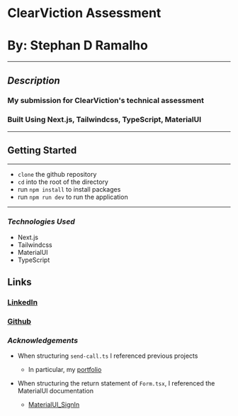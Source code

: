 # ClearViction Assessment

# By: Stephan D Ramalho

---

## **_Description_**

### My submission for ClearViction's technical assessment

### Built Using Next.js, Tailwindcss, TypeScript, MaterialUI

---

## Getting Started

---

- `clone` the github repository
- `cd` into the root of the directory
- run `npm install` to install packages
- run `npm run dev` to run the application

---

### **_*Technologies Used*_**

- Next.js
- Tailwindcss
- MaterialUI
- TypeScript

## Links

### [LinkedIn](http://www.linkedin.com/in/stephan-ramalho)

### [Github](https://github.com/sramalho94)

### **_Acknowledgements_**

- When structuring `send-call.ts` I referenced previous projects

  - In particular, my [portfolio](https://github.com/sramalho94/Bun_Portfolio)

- When structuring the return statement of `Form.tsx`, I referenced the MaterialUI documentation
  - [MaterialUI_SignIn](https://github.com/mui/material-ui/blob/v5.14.10/docs/data/material/getting-started/templates/sign-in/SignIn.tsx)
